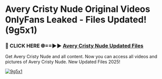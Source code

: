 # Avery Cristy Nude Original Videos 0nlyFans Leaked - Files Updated! (9g5x1)

<h3>🔴 CLICK HERE 🌐==►► <a href="https://tinyurl.com/yc6ubb5a" rel="nofollow">Avery Cristy Nude Updated Files</a></h3>

Get Avery Cristy Nude and all content. Now you can access all videos and pictures of Avery Cristy Nude. New Updated Files 2025!

[![9g5x1](https://i.imgur.com/7eu0CRL.gif)](https://tinyurl.com/yc6ubb5a)
